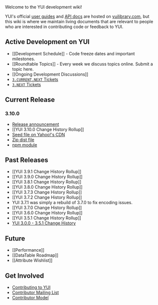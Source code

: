 Welcome to the YUI development wiki!

YUI's official [user guides](http://yuilibrary.com/yui/docs/guides/) and [API docs](http://yuilibrary.com/yui/docs/api/) are hosted on [yuilibrary.com](http://yuilibrary.com/), but this wiki is where we maintain living documents that are relevant to people who are interested in contributing code or feedback to YUI.

## Active Development on YUI

* [[Development Schedule]] - Code freeze dates and important milestones.
* [[Roundtable Topics]] - Every week we discuss topics online. Submit a topic here.
* [[Ongoing Development Discussions]]
* [`3.CURRENT.NEXT` Tickets](http://yuilibrary.com/projects/yui3/report/138)
* [`3.NEXT` Tickets](http://yuilibrary.com/projects/yui3/report/139)

## Current Release

### 3.10.0

* [Release announcement](http://www.yuiblog.com/blog/2013/04/24/yui-3-10-0-released/)
* [[YUI 3.10.0 Change History Rollup]]
* [Seed file on Yahoo!'s CDN](http://yui.yahooapis.com/3.10.0/build/yui/yui-min.js)
* [Zip dist file](http://yui.zenfs.com/releases/yui3/yui_3.10.0.zip)
* [npm module](https://npmjs.org/package/yui)

## Past Releases

* [[YUI 3.9.1 Change History Rollup]]
* [[YUI 3.9.0 Change History Rollup]]
* [[YUI 3.8.1 Change History Rollup]]
* [[YUI 3.8.0 Change History Rollup]]
* [[YUI 3.7.3 Change History Rollup]]
* [[YUI 3.7.2 Change History Rollup]]
* YUI 3.7.1 was simply a rebuild of 3.7.0 to fix encoding issues.
* [[YUI 3.7.0 Change History Rollup]]
* [[YUI 3.6.0 Change History Rollup]]
* [[YUI 3.5.1 Change History Rollup]]
* [YUI 3.0.0 - 3.5.1 Change History](https://github.com/yui/yui3/blob/600d55ca4c7724bbbbb21cb8a6dca881216655ec/HISTORY.md)

## Future

* [[Performance]]
* [[DataTable Roadmap]]
* [[Attribute Wishlist]]

## Get Involved
* [Contributing to YUI](https://github.com/yui/yui3/wiki/Contributing.md)
* [Contributor Mailing List](https://groups.google.com/forum/?fromgroups=#!forum/yui-contrib)
* [Contributor Model](https://github.com/yui/yui3/wiki/Contributor-Model)